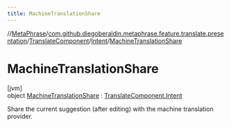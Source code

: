 ```yaml
---
title: MachineTranslationShare
---
```

//[MetaPhrase](../../../../../index.html)/[com.github.diegoberaldin.metaphrase.feature.translate.presentation](../../../index.html)/[TranslateComponent](../../index.html)/[Intent](../index.html)/[MachineTranslationShare](index.html)



# MachineTranslationShare



[jvm]\
object [MachineTranslationShare](index.html) : [TranslateComponent.Intent](../index.html)

Share the current suggestion (after editing) with the machine translation provider.


